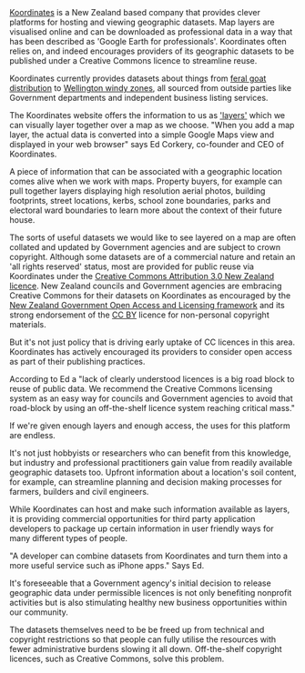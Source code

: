 <html><body><a href="http://koordinates.com/" target="_self">Koordinates</a> is a New Zealand based company that provides clever platforms for hosting and viewing geographic datasets. Map layers are visualised online and can be downloaded as professional data in a way that has been described as 'Google Earth for professionals'. Koordinates often relies on, and indeed encourages providers of its geographic datasets to be published under a Creative Commons licence to streamline reuse.



Koordinates currently provides datasets about things from <a href="http://koordinates.com/#/layer/1600-feral-goat-distribution-in-northland-1-july-2007/" target="_self">feral goat distribution</a> to <a href="http://koordinates.com/#/layer/1443-wellington-city-wind-zones/" target="_self">Wellington windy zones</a>, all sourced from outside parties like Government departments and independent business listing services.



The Koordinates website offers the information to us as <a href="http://koordinates.com/#/layers/global/oceania/new-zealand/" target="_self">'layers'</a> which we can visually layer together over a map as we choose. "When you add a map layer, the actual data is converted into a simple Google Maps view and displayed in your web browser" says Ed Corkery, co-founder and CEO of Koordinates.



A piece of information that can be associated with a geographic location comes alive when we work with maps. Property buyers, for example can pull together layers displaying high resolution aerial photos, building footprints, street locations, kerbs, school zone boundaries, parks and electoral ward boundaries to learn more about the context of their future house.



The sorts of useful datasets we would like to see layered on a map are often collated and updated by Government agencies and are subject to crown copyright. Although some datasets are of a commercial nature and retain an 'all rights reserved' status, most are provided for public reuse via Koordinates under the <a href="http://creativecommons.org/licenses/by/3.0/nz/" target="_self">Creative Commons Attribution 3.0 New Zealand licence</a>. New Zealand councils and Government agencies are embracing Creative Commons for their datasets on Koordinates as encouraged by the <a href="http://www.e.govt.nz/policy/nzgoal" target="_self">New Zealand Government Open Access and Licensing framework</a> and its strong endorsement of the <a href="http://creativecommons.org/licenses/by/3.0/nz/" target="_self">CC BY</a> licence for non-personal copyright materials.



But it's not just policy that is driving early uptake of CC licences in this area. Koordinates has actively encouraged its providers to consider open access as part of their publishing practices.



According to Ed a "lack of clearly understood licences is a big road block to reuse of public data. We recommend the Creative Commons licensing system as an easy way for councils and Government agencies to avoid that road-block by using an off-the-shelf licence system reaching critical mass."



If we're given enough layers and enough access, the uses for this platform are endless.



It's not just hobbyists or researchers who can benefit from this knowledge, but industry and professional practitioners gain value from readily available geographic datasets too. Upfront information about a location's soil content, for example, can streamline planning and decision making processes for farmers, builders and civil engineers.



While Koordinates can host and make such information available as layers, it is providing commercial opportunities for third party application developers to package up certain information in user friendly ways for many different types of people.



"A developer can combine datasets from Koordinates and turn them into a more useful service such as iPhone apps." Says Ed.



It's foreseeable that a Government agency's initial decision to release geographic data under permissible licences is not only benefiting nonprofit activities but is also stimulating healthy new business opportunities within our community.



The datasets themselves need to be be freed up from technical and copyright restrictions so that people can fully utilise the resources with fewer administrative burdens slowing it all down. Off-the-shelf copyright licences, such as Creative Commons, solve this problem.</body></html>